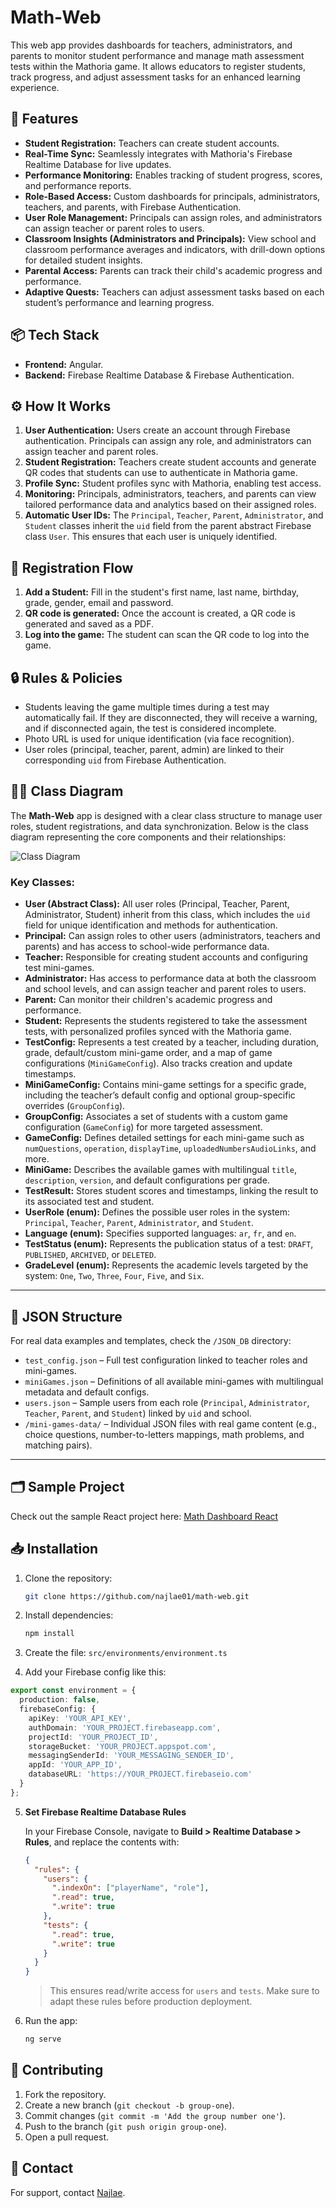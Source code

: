 # Math-Web

This web app provides dashboards for teachers, administrators, and parents to monitor student performance and manage math assessment tests within the Mathoria game. It allows educators to register students, track progress, and adjust assessment tasks for an enhanced learning experience.

## 🚀 Features

- **Student Registration:** Teachers can create student accounts.
- **Real-Time Sync:** Seamlessly integrates with Mathoria's Firebase Realtime Database for live updates.
- **Performance Monitoring:** Enables tracking of student progress, scores, and performance reports.
- **Role-Based Access:** Custom dashboards for principals, administrators, teachers, and parents, with Firebase Authentication.
- **User Role Management:** Principals can assign roles, and administrators can assign teacher or parent roles to users.
- **Classroom Insights (Administrators and Principals):** View school and classroom performance averages and indicators, with drill-down options for detailed student insights.
- **Parental Access:** Parents can track their child's academic progress and performance.
- **Adaptive Quests:** Teachers can adjust assessment tasks based on each student’s performance and learning progress.

## 📦 Tech Stack

- **Frontend:** Angular.
- **Backend:** Firebase Realtime Database & Firebase Authentication.

## ⚙️ How It Works

1. **User Authentication:** Users create an account through Firebase authentication. Principals can assign any role, and administrators can assign teacher and parent roles.
2. **Student Registration:** Teachers create student accounts and generate QR codes that students can use to authenticate in Mathoria game.
3. **Profile Sync:** Student profiles sync with Mathoria, enabling test access.
4. **Monitoring:** Principals, administrators, teachers, and parents can view tailored performance data and analytics based on their assigned roles.
5. **Automatic User IDs:** The `Principal`, `Teacher`, `Parent`, `Administrator`, and `Student` classes inherit the `uid` field from the parent abstract Firebase class `User`. This ensures that each user is uniquely identified.

## 🔑 Registration Flow

1. **Add a Student:** Fill in the student's first name, last name, birthday, grade, gender, email and password.
2. **QR code is generated:** Once the account is created, a QR code is generated and saved as a PDF.
3. **Log into the game:** The student can scan the QR code to log into the game.

## 🔒 Rules & Policies

- Students leaving the game multiple times during a test may automatically fail. If they are disconnected, they will receive a warning, and if disconnected again, the test is considered incomplete.
- Photo URL is used for unique identification (via face recognition).
- User roles (principal, teacher, parent, admin) are linked to their corresponding `uid` from Firebase Authentication.

## 🧑‍💻 Class Diagram

The **Math-Web** app is designed with a clear class structure to manage user roles, student registrations, and data synchronization. Below is the class diagram representing the core components and their relationships:

![Class Diagram](images/class-diagram.png)

### Key Classes:
- **User (Abstract Class):** All user roles (Principal, Teacher, Parent, Administrator, Student) inherit from this class, which includes the `uid` field for unique identification and methods for authentication.
- **Principal:** Can assign roles to other users (administrators, teachers and parents) and has access to school-wide performance data.
- **Teacher:** Responsible for creating student accounts and configuring test mini-games.
- **Administrator:** Has access to performance data at both the classroom and school levels, and can assign teacher and parent roles to users.
- **Parent:** Can monitor their children's academic progress and performance.
- **Student:** Represents the students registered to take the assessment tests, with personalized profiles synced with the Mathoria game.
- **TestConfig:** Represents a test created by a teacher, including duration, grade, default/custom mini-game order, and a map of game configurations (`MiniGameConfig`). Also tracks creation and update timestamps.
- **MiniGameConfig:** Contains mini-game settings for a specific grade, including the teacher’s default config and optional group-specific overrides (`GroupConfig`).
- **GroupConfig:** Associates a set of students with a custom game configuration (`GameConfig`) for more targeted assessment.
- **GameConfig:** Defines detailed settings for each mini-game such as `numQuestions`, `operation`, `displayTime`, `uploadedNumbersAudioLinks`, and more.
- **MiniGame:** Describes the available games with multilingual `title`, `description`, `version`, and default configurations per grade.
- **TestResult:** Stores student scores and timestamps, linking the result to its associated test and student.
- **UserRole (enum):** Defines the possible user roles in the system: `Principal`, `Teacher`, `Parent`, `Administrator`, and `Student`.
- **Language (enum):** Specifies supported languages: `ar`, `fr`, and `en`.
- **TestStatus (enum):** Represents the publication status of a test: `DRAFT`, `PUBLISHED`, `ARCHIVED`, or `DELETED`.
- **GradeLevel (enum):** Represents the academic levels targeted by the system: `One`, `Two`, `Three`, `Four`, `Five`, and `Six`.

---

## 📁 JSON Structure

For real data examples and templates, check the `/JSON_DB` directory:
- `test_config.json` – Full test configuration linked to teacher roles and mini-games.
- `miniGames.json` – Definitions of all available mini-games with multilingual metadata and default configs.
- `users.json` – Sample users from each role (`Principal`, `Administrator`, `Teacher`, `Parent`, and `Student`) linked by `uid` and school.
- `/mini-games-data/` – Individual JSON files with real game content (e.g., choice questions, number-to-letters mappings, math problems, and matching pairs).

---

## 🗂 Sample Project

Check out the sample React project here: [Math Dashboard React](https://github.com/najlae01/math-dashboard-react)

## 📥 Installation

1. Clone the repository:
   ```bash
   git clone https://github.com/najlae01/math-web.git
   ```
2. Install dependencies:
   ```bash
   npm install
   ```
3. Create the file: `src/environments/environment.ts`

4. Add your Firebase config like this:

```ts
export const environment = {
  production: false,
  firebaseConfig: {
    apiKey: 'YOUR_API_KEY',
    authDomain: 'YOUR_PROJECT.firebaseapp.com',
    projectId: 'YOUR_PROJECT_ID',
    storageBucket: 'YOUR_PROJECT.appspot.com',
    messagingSenderId: 'YOUR_MESSAGING_SENDER_ID',
    appId: 'YOUR_APP_ID',
    databaseURL: 'https://YOUR_PROJECT.firebaseio.com'
  }
};
```

5. **Set Firebase Realtime Database Rules**

   In your Firebase Console, navigate to **Build > Realtime Database > Rules**, and replace the contents with:

   ```json
   {
     "rules": {
       "users": {
         ".indexOn": ["playerName", "role"], 
         ".read": true,   
         ".write": true     
       },
       "tests": {
         ".read": true,
         ".write": true
       }
     }
   }
   ```
   > This ensures read/write access for `users` and `tests`. Make sure to adapt these rules before production deployment.

6. Run the app:
   ```bash
   ng serve
   ```

## 🤝 Contributing

1. Fork the repository.
2. Create a new branch (`git checkout -b group-one`).
3. Commit changes (`git commit -m 'Add the group number one'`).
4. Push to the branch (`git push origin group-one`).
5. Open a pull request.

## 📧 Contact

For support, contact [Najlae](mailto:najlae.abarghache@etu.uae.ac.ma).
